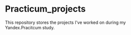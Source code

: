 # Practicum_projects
This repository stores the projects I've worked on during my Yandex.Pracitcum study.
